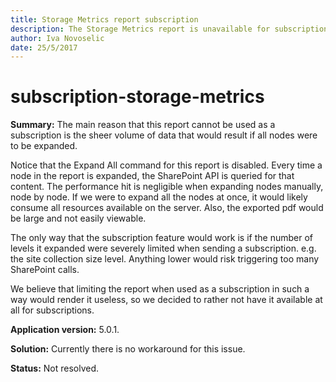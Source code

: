 ```yaml
---
title: Storage Metrics report subscription
description: The Storage Metrics report is unavailable for subscriptions.
author: Iva Novoselic
date: 25/5/2017
---
```


# subscription-storage-metrics

**Summary:** The main reason that this report cannot be used as a subscription is the sheer volume of data that would result if all nodes were to be expanded.

Notice that the Expand All command for this report is disabled. Every time a node in the report is expanded, the SharePoint API is queried for that content. The performance hit is negligible when expanding nodes manually, node by node. If we were to expand all the nodes at once, it would likely consume all resources available on the server. Also, the exported pdf would be large and not easily viewable.

The only way that the subscription feature would work is if the number of levels it expanded were severely limited when sending a subscription. e.g. the site collection size level. Anything lower would risk triggering too many SharePoint calls.

We believe that limiting the report when used as a subscription in such a way would render it useless, so we decided to rather not have it available at all for subscriptions.

**Application version:** 5.0.1.

**Solution:** Currently there is no workaround for this issue.

**Status:** Not resolved.

